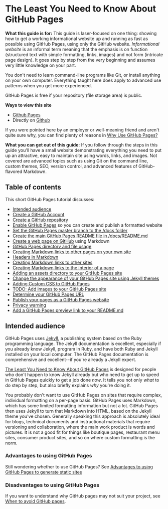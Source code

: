 # The Least You Need to Know About GitHub Pages


**What this guide is for:** This guide is laser-focused on one thing: showing how to get a working informational website up and running as fast
as possible using GitHub Pages, using only the GitHub website. *Informational website* is an informal term meaning that the emphasis is on
function (structured text with simple formatting, links, images) and not form (intricate page design). It goes step by step from the very beginning
and assumes very little knowledge on your part.

You don't need to learn command-line programs like Git, or install anything
on your own computer. Everything taught here does apply to advanced use patterns when you get more experienced.

GitHub Pages is free if your repository (file storage area) is public.

**Ways to view this site**
* [Github Pages](https://tomcam.github.io/least-github-pages/)
* Directly on [Github](https://github.com/tomcam/least-github-pages/) 

If you were pointed here by an employer or well-meaning friend and aren't quite sure why, 
you can find plenty of reasons in [Why Use GitHub Pages?](why-use-github-pages.md)

**What you can get out of this guide:**  If you follow through the steps in this guide you'll have a small website demonstrating everything you need to put up an attractive, easy to maintain site using words, links, and images. 
Not covered are advanced topics such as using Git on the command line, custom themes, SEO, version control,
and advanced features of GitHub-flavored Markdown.

## Table of contents

This short GitHub Pages tutorial discusses:

* [Intended audience](#intended-audience)
* [Create a GitHub Account](creating-github-account.md)
* [Create a GitHub repository](creating-github-repository.md)
* [Enable GitHub Pages](enable-github-pages.md) so you can create and publish a formatted website 
* [Set the GitHub Pages master branch to the /docs folder](set-github-pages-master-branch.md)
* [Create the main GitHub Pages README file in /docs/README.md](github-pages-create-readme.md)
* [Create a web page on GitHub](create-page-github.md) using Markdown
* [GitHub Pages directory and file usage](github-pages-directory-file-usage.md)
* [Creating Markdown links to other pages on your own site](markdown-links.md)
* [Headers in Markdown](markdown-headers.md)
* [Creating Markdown links to other sites](markdown-links-to-other-sites.md)
* [Creating Markdown links to the interior of a page](markdown-link-page-interior.md)
* [Adding an assets directory to your GitHub Pages site](adding-assets-directory-github-pages.md)
* [Change the appearance of your GitHub Pages site using Jekyll themes](github-pages-jekyll-themes.md)
* [Adding Custom CSS to GitHub Pages](customizing-github-pages-css.md#css)
* [TODO: Add images to your GitHub Pages site](adding-images-github-pages-site.md)
* [Determine your GitHub Pages URL](github-pages-url.md)
* [Publish your pages as a GitHub Pages website](publish-to-github-pages.md)
* [Privacy warning](privacy-warning.md)
* [Add a GitHub Pages preview link to your README.md](add-github-pages-preview.md)

## Intended audience

GitHub Pages uses [Jekyll](https://jekyllrb.com), a publishing system based on the Ruby programming language. The Jekyll documentation is excellent, especially if you already know Jekyll, program in Ruby, and have both Ruby and Jekyll installed on your local computer. The GitHub Pages documentation is comprehensive and excellent--if you're already a Jekyll expert.

[The Least You Need to Know About GitHub Pages](./) is designed for people who don't happen to know Jekyll already but who need to get up to speed in GitHub Pages quickly to get a job done *now*. It tells you not only *what* to do step by step,
but also briefly explains *why* you're doing it.

You probably don't want to use GitHub Pages on sites that require complex, individual formatting on a per-page basis. 
GitHub Pages uses Markdown, which has some limited formatting information but not a lot.
GitHub Pages then uses Jekyll to turn that Markdown into HTML, based on the Jekyll theme you've chosen. Generally speaking this approach is
absolutely ideal for blogs, technical documents and instructional materials that require versioning and collaboration, where the
main work product is words and pictures. It is not a good fit for things like boutique pages, restaurant menu sites, consumer product sites, and so on where
custom formatting is the norm. 

### Advantages to using GitHub Pages

Still wondering whether to use GitHub Pages? See [Advantages to using GitHub Pages to generate static sites](github-pages-advantages.md)

### Disadvantages to using GitHub Pages

If you want to understand why GitHub pages may not suit your project, see [When to avoid GitHub pages](github-pages-disadvantages.md).

